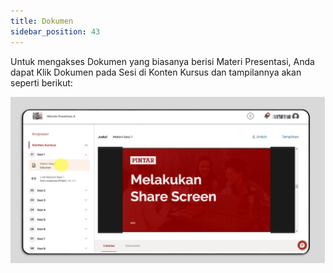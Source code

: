 ```yaml
---
title: Dokumen
sidebar_position: 43
---
```

Untuk mengakses Dokumen yang biasanya berisi Materi Presentasi, Anda dapat Klik Dokumen pada Sesi di Konten Kursus dan tampilannya akan seperti berikut:

![](/img/dokumen-1.ind.png)
